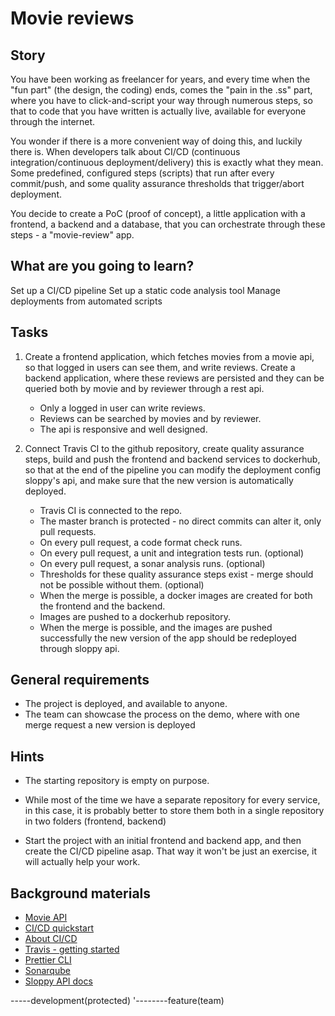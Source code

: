 # Movie reviews

## Story

You have been working as freelancer for years, and every time when the "fun part" (the design, the coding) ends, comes the "pain in the .ss" part, where you have to click-and-script your way through numerous steps, so that to code that you have written is actually live, available for everyone through the internet.

You wonder if there is a more convenient way of doing this, and luckily there is. When developers talk about CI/CD (continuous integration/continuous deployment/delivery) this is exactly what they mean. Some predefined, configured steps (scripts) that run after every commit/push, and some quality assurance thresholds that trigger/abort deployment.

You decide to create a PoC (proof of concept), a little application with a frontend, a backend and a database, that you can orchestrate through these steps - a "movie-review" app.

## What are you going to learn?

Set up a CI/CD pipeline
Set up a static code analysis tool
Manage deployments from automated scripts

## Tasks

1. Create a frontend application, which fetches movies from a movie api, so that logged in users can see them, and write reviews. Create a backend application, where these reviews are persisted and they can be queried both by movie and by reviewer through a rest api.

   - Only a logged in user can write reviews.
   - Reviews can be searched by movies and by reviewer.
   - The api is responsive and well designed.

2. Connect Travis CI to the github repository, create quality assurance steps, build and push the frontend and backend services to dockerhub, so that at the end of the pipeline you can modify the deployment config sloppy's api, and make sure that the new version is automatically deployed.
   - Travis CI is connected to the repo.
   - The master branch is protected - no direct commits can alter it, only pull requests.
   - On every pull request, a code format check runs.
   - On every pull request, a unit and integration tests run. (optional)
   - On every pull request, a sonar analysis runs. (optional)
   - Thresholds for these quality assurance steps exist - merge should not be possible without them. (optional)
   - When the merge is possible, a docker images are created for both the frontend and the backend.
   - Images are pushed to a dockerhub repository.
   - When the merge is possible, and the images are pushed successfully the new version of the app should be redeployed through sloppy api.

## General requirements

- The project is deployed, and available to anyone.
- The team can showcase the process on the demo, where with one merge request a new version is deployed

## Hints

- The starting repository is empty on purpose.

- While most of the time we have a separate repository for every service, in this case, it is probably better to store them both in a single repository in two folders (frontend, backend)

- Start the project with an initial frontend and backend app, and then create the CI/CD pipeline asap. That way it won't be just an exercise, it will actually help your work.

## Background materials

- <i class="far fa-book-open"></i> [Movie API](https://www.themoviedb.org/documentation/api)
- <i class="far fa-video"></i> [CI/CD quickstart](https://www.youtube.com/watch?v=scEDHsr3APg)
- <i class="far fa-exclamation"></i> [About CI/CD](https://medium.com/@nirespire/what-is-cicd-concepts-in-continuous-integration-and-deployment-4fe3f6625007)
- <i class="far fa-book-open"></i> [Travis - getting started](https://travis-ci.com/getting_started)
- <i class="far fa-candy-cane"></i> [Prettier CLI](https://prettier.io/docs/en/cli.html)
- <i class="far fa-candy-cane"></i> [Sonarqube](https://docs.sonarqube.org/latest/)
- <i class="far fa-book-open"></i> [Sloppy API docs](https://apidocs.sloppy.io/)

-----development(protected)
'--------feature(team)
